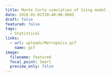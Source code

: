 ```yaml
---
title: Monte Carlo simulation of Ising model
date: 2018-01-01T20:40:00.000Z
draft: false
featured: false
tags:
  - Statistical
links:
  - url: uploads/Metropolis.gif
    name: gif
image:
  filename: featured
  focal_point: Smart
  preview_only: false
---
```


